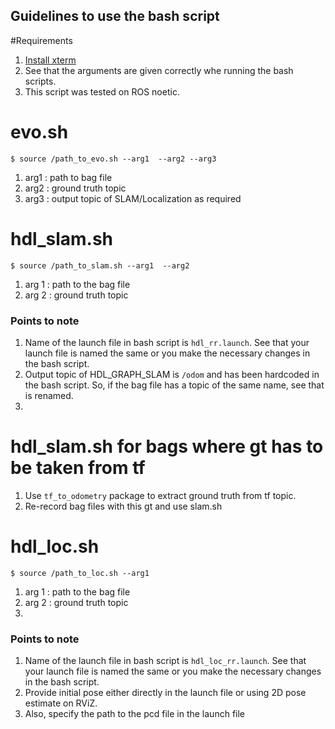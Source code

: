 ## Guidelines to use the bash script

#Requirements

1. [Install xterm](https://installati.one/ubuntu/21.04/xterm/)
2. See that the arguments are given correctly whe running the bash scripts. 
3. This script was tested on ROS noetic.


# evo.sh

`$ source /path_to_evo.sh --arg1  --arg2 --arg3 `

1. arg1 : path to bag file
2. arg2 : ground truth topic
3. arg3 : output topic of SLAM/Localization as required

# hdl_slam.sh

`$ source /path_to_slam.sh --arg1  --arg2  `

1. arg 1 : path to the bag file
2. arg 2 : ground truth topic

### Points to note

1. Name of the launch file in bash script is  `hdl_rr.launch`. See that your launch file is named the same or you make the necessary changes in the bash script.
2. Output topic of HDL_GRAPH_SLAM is `/odom` and has been hardcoded in the bash script. So, if the bag file has a topic of the same name, see that is renamed. 
3. 

# hdl_slam.sh for bags where gt has to be taken from tf

1. Use `tf_to_odometry`  package to extract ground truth from tf topic.
2. Re-record bag files with this gt and use slam.sh



# hdl_loc.sh

`$ source /path_to_loc.sh --arg1  `
1. arg 1 : path to the bag file
2. arg 2 : ground truth topic
3. 
### Points to note

1. Name of the launch file in bash script is  `hdl_loc_rr.launch`. See that your launch file is named the same or you make the necessary changes in the bash script.
2. Provide initial pose either directly in the launch file or using 2D pose estimate on RViZ.
3. Also, specify the path to the pcd file in the launch file